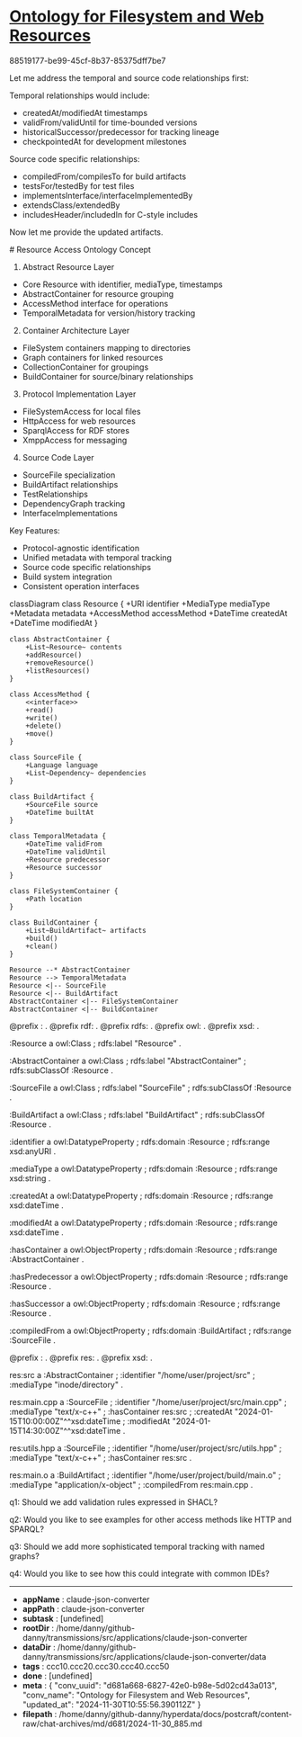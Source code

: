# [Ontology for Filesystem and Web Resources](https://claude.ai/chat/d681a668-6827-42e0-b98e-5d02cd43a013)

88519177-be99-45cf-8b37-85375dff7be7

 Let me address the temporal and source code relationships first:

Temporal relationships would include:
- createdAt/modifiedAt timestamps
- validFrom/validUntil for time-bounded versions
- historicalSuccessor/predecessor for tracking lineage
- checkpointedAt for development milestones

Source code specific relationships:
- compiledFrom/compilesTo for build artifacts
- testsFor/testedBy for test files
- implementsInterface/interfaceImplementedBy
- extendsClass/extendedBy
- includesHeader/includedIn for C-style includes

Now let me provide the updated artifacts.

<antArtifact identifier="resource-ontology-concept-v2" type="text/markdown" title="Resource Access Ontology Concept - V2">
# Resource Access Ontology Concept

1. Abstract Resource Layer
- Core Resource with identifier, mediaType, timestamps
- AbstractContainer for resource grouping
- AccessMethod interface for operations
- TemporalMetadata for version/history tracking

2. Container Architecture Layer
- FileSystem containers mapping to directories
- Graph containers for linked resources
- CollectionContainer for groupings
- BuildContainer for source/binary relationships

3. Protocol Implementation Layer 
- FileSystemAccess for local files
- HttpAccess for web resources
- SparqlAccess for RDF stores
- XmppAccess for messaging

4. Source Code Layer
- SourceFile specialization
- BuildArtifact relationships
- TestRelationships
- DependencyGraph tracking
- InterfaceImplementations

Key Features:
- Protocol-agnostic identification
- Unified metadata with temporal tracking
- Source code specific relationships
- Build system integration
- Consistent operation interfaces
</antArtifact>

<antArtifact identifier="resource-ontology-classes-v2" type="application/vnd.ant.mermaid" title="Resource Access Ontology Class Diagram - V2">
classDiagram
    class Resource {
        +URI identifier
        +MediaType mediaType
        +Metadata metadata
        +AccessMethod accessMethod
        +DateTime createdAt
        +DateTime modifiedAt
    }

    class AbstractContainer {
        +List~Resource~ contents
        +addResource()
        +removeResource()
        +listResources()
    }

    class AccessMethod {
        <<interface>>
        +read()
        +write()
        +delete()
        +move()
    }

    class SourceFile {
        +Language language
        +List~Dependency~ dependencies
    }

    class BuildArtifact {
        +SourceFile source
        +DateTime builtAt
    }

    class TemporalMetadata {
        +DateTime validFrom
        +DateTime validUntil
        +Resource predecessor
        +Resource successor
    }

    class FileSystemContainer {
        +Path location
    }

    class BuildContainer {
        +List~BuildArtifact~ artifacts
        +build()
        +clean()
    }

    Resource --* AbstractContainer
    Resource --> TemporalMetadata
    Resource <|-- SourceFile
    Resource <|-- BuildArtifact
    AbstractContainer <|-- FileSystemContainer
    AbstractContainer <|-- BuildContainer
</antArtifact>

<antArtifact identifier="resource-ontology" type="application/vnd.ant.code" language="turtle" title="Resource Access Ontology in Turtle">
@prefix : <http://example.org/resource-ontology#> .
@prefix rdf: <http://www.w3.org/1999/02/22-rdf-syntax-ns#> .
@prefix rdfs: <http://www.w3.org/2000/01/rdf-schema#> .
@prefix owl: <http://www.w3.org/2002/07/owl#> .
@prefix xsd: <http://www.w3.org/2001/XMLSchema#> .

:Resource a owl:Class ;
    rdfs:label "Resource" .

:AbstractContainer a owl:Class ;
    rdfs:label "AbstractContainer" ;
    rdfs:subClassOf :Resource .

:SourceFile a owl:Class ;
    rdfs:label "SourceFile" ;
    rdfs:subClassOf :Resource .

:BuildArtifact a owl:Class ;
    rdfs:label "BuildArtifact" ;
    rdfs:subClassOf :Resource .

:identifier a owl:DatatypeProperty ;
    rdfs:domain :Resource ;
    rdfs:range xsd:anyURI .

:mediaType a owl:DatatypeProperty ;
    rdfs:domain :Resource ;
    rdfs:range xsd:string .

:createdAt a owl:DatatypeProperty ;
    rdfs:domain :Resource ;
    rdfs:range xsd:dateTime .

:modifiedAt a owl:DatatypeProperty ;
    rdfs:domain :Resource ;
    rdfs:range xsd:dateTime .

:hasContainer a owl:ObjectProperty ;
    rdfs:domain :Resource ;
    rdfs:range :AbstractContainer .

:hasPredecessor a owl:ObjectProperty ;
    rdfs:domain :Resource ;
    rdfs:range :Resource .

:hasSuccessor a owl:ObjectProperty ;
    rdfs:domain :Resource ;
    rdfs:range :Resource .

:compiledFrom a owl:ObjectProperty ;
    rdfs:domain :BuildArtifact ;
    rdfs:range :SourceFile .
</antArtifact>

<antArtifact identifier="resource-instance" type="application/vnd.ant.code" language="turtle" title="Example Instance Data">
@prefix : <http://example.org/resource-ontology#> .
@prefix res: <http://example.org/resources/> .
@prefix xsd: <http://www.w3.org/2001/XMLSchema#> .

res:src a :AbstractContainer ;
    :identifier "/home/user/project/src" ;
    :mediaType "inode/directory" .

res:main.cpp a :SourceFile ;
    :identifier "/home/user/project/src/main.cpp" ;
    :mediaType "text/x-c++" ;
    :hasContainer res:src ;
    :createdAt "2024-01-15T10:00:00Z"^^xsd:dateTime ;
    :modifiedAt "2024-01-15T14:30:00Z"^^xsd:dateTime .

res:utils.hpp a :SourceFile ;
    :identifier "/home/user/project/src/utils.hpp" ;
    :mediaType "text/x-c++" ;
    :hasContainer res:src .

res:main.o a :BuildArtifact ;
    :identifier "/home/user/project/build/main.o" ;
    :mediaType "application/x-object" ;
    :compiledFrom res:main.cpp .
</antArtifact>

q1: Should we add validation rules expressed in SHACL?

q2: Would you like to see examples for other access methods like HTTP and SPARQL?

q3: Should we add more sophisticated temporal tracking with named graphs?

q4: Would you like to see how this could integrate with common IDEs?

---

* **appName** : claude-json-converter
* **appPath** : claude-json-converter
* **subtask** : [undefined]
* **rootDir** : /home/danny/github-danny/transmissions/src/applications/claude-json-converter
* **dataDir** : /home/danny/github-danny/transmissions/src/applications/claude-json-converter/data
* **tags** : ccc10.ccc20.ccc30.ccc40.ccc50
* **done** : [undefined]
* **meta** : {
  "conv_uuid": "d681a668-6827-42e0-b98e-5d02cd43a013",
  "conv_name": "Ontology for Filesystem and Web Resources",
  "updated_at": "2024-11-30T10:55:56.390112Z"
}
* **filepath** : /home/danny/github-danny/hyperdata/docs/postcraft/content-raw/chat-archives/md/d681/2024-11-30_885.md